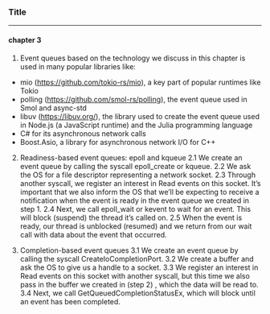 ### Title
---

#### chapter 3
1. Event queues based on the technology we discuss in this chapter is used in many popular libraries
 like:
- mio (https://github.com/tokio-rs/mio), a key part of popular runtimes like Tokio
- polling (https://github.com/smol-rs/polling), the event queue used in Smol
and async-std
- libuv (https://libuv.org/), the library used to create the event queue used in Node.js
(a JavaScript runtime) and the Julia programming language
- C# for its asynchronous network calls
- Boost.Asio, a library for asynchronous network I/O for C++

2. Readiness-based event queues: epoll and kqueue
2.1 We create an event queue by calling the syscall epoll_create or kqueue.
2.2 We ask the OS for a file descriptor representing a network socket.
2.3 Through another syscall, we register an interest in Read events on this socket. It’s important
that we also inform the OS that we’ll be expecting to receive a notification when the event is
ready in the event queue we created in step 1.
2.4 Next, we call epoll_wait or kevent to wait for an event. This will block (suspend) the
thread it’s called on.
2.5 When the event is ready, our thread is unblocked (resumed) and we return from our wait
call with data about the event that occurred.

3. Completion-based event queues
3.1 We create an event queue by calling the syscall CreateIoCompletionPort.
3.2 We create a buffer and ask the OS to give us a handle to a socket.
3.3 We register an interest in Read events on this socket with another syscall, but this time we
also pass in the buffer we created in (step 2) , which the data will be read to.
3.4 Next, we call GetQueuedCompletionStatusEx, which will block until an event has
been completed.
